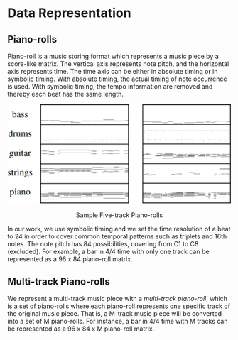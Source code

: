# Data Representation

## Piano-rolls

Piano-roll is a music storing format which represents a music piece by a score-like matrix. The vertical axis represents note pitch, and the horizontal axis represents time. The time axis can be either in absolute timing or in symbolic timing. With absolute timing, the actual timing of note occurrence is used. With symbolic timing, the tempo information are removed and thereby each beat has the same length.

<div class="padded-image"><img src="figs/sample_piano_rolls.png" alt="sample_piano_rolls"></div>
<p align="center">Sample Five-track Piano-rolls</p>

In our work, we use symbolic timing and we set the time resolution of a beat to 24 in order to cover common temporal patterns such as triplets and 16th notes. The note pitch has 84 possibilities, covering from C1 to C8 (excluded). For example, a bar in 4/4 time with only one track can be represented as a 96 x 84 piano-roll matrix.

## Multi-track Piano-rolls

We represent a multi-track music piece with a *multi-track piano-roll*, which is a set of piano-rolls where each piano-roll represents one specific track of the original music piece. That is, a M-track music piece will be converted into a set of M piano-rolls. For instance, a bar in 4/4 time with M tracks can be represented as a 96 x 84 x M piano-roll matrix.
